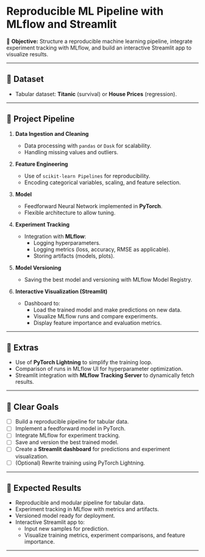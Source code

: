 # Reproducible ML Pipeline with MLflow and Streamlit

🎯 **Objective:** Structure a reproducible machine learning pipeline, integrate experiment tracking with MLflow, and build an interactive Streamlit app to visualize results.

---

## 📂 Dataset
- Tabular dataset: **Titanic** (survival) or **House Prices** (regression).  

---

## 🔗 Project Pipeline
1. **Data Ingestion and Cleaning**  
    - Data processing with `pandas` or `Dask` for scalability.  
    - Handling missing values and outliers.  

2. **Feature Engineering**  
    - Use of `scikit-learn Pipelines` for reproducibility.  
    - Encoding categorical variables, scaling, and feature selection.  

3. **Model**  
    - Feedforward Neural Network implemented in **PyTorch**.  
    - Flexible architecture to allow tuning.  

4. **Experiment Tracking**  
    - Integration with **MLflow**:  
      - Logging hyperparameters.  
      - Logging metrics (loss, accuracy, RMSE as applicable).  
      - Storing artifacts (models, plots).  

5. **Model Versioning**  
    - Saving the best model and versioning with MLflow Model Registry.  

6. **Interactive Visualization (Streamlit)**  
    - Dashboard to:  
      - Load the trained model and make predictions on new data.  
      - Visualize MLflow runs and compare experiments.  
      - Display feature importance and evaluation metrics.  

---

## 🧪 Extras
- Use of **PyTorch Lightning** to simplify the training loop.  
- Comparison of runs in MLflow UI for hyperparameter optimization.  
- Streamlit integration with **MLflow Tracking Server** to dynamically fetch results.  

---

## 🚀 Clear Goals
- [ ] Build a reproducible pipeline for tabular data.  
- [ ] Implement a feedforward model in PyTorch.  
- [ ] Integrate MLflow for experiment tracking.  
- [ ] Save and version the best trained model.  
- [ ] Create a **Streamlit dashboard** for predictions and experiment visualization.  
- [ ] (Optional) Rewrite training using PyTorch Lightning.  

---

## 📌 Expected Results
- Reproducible and modular pipeline for tabular data.  
- Experiment tracking in MLflow with metrics and artifacts.  
- Versioned model ready for deployment.  
- Interactive Streamlit app to:  
  - Input new samples for prediction.  
  - Visualize training metrics, experiment comparisons, and feature importance.  

---
